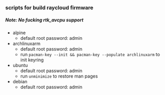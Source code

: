
### scripts for build raycloud firmware

##### Note: No fucking rtk_avcpu support

- alpine
  - default root password: admin
- archlinuxarm
  - default root password: admin
  - run `pacman-key --init && pacman-key --populate archlinuxarm` to init keyring
- ubuntu
  - default root password: admin
  - run `unminimize` to restore man pages
- debian
  - default root password: admin
